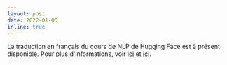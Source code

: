 ```yaml
---
layout: post
date: 2022-01-05
inline: true
---
```


La traduction en français du cours de NLP de Hugging Face est à présent disponible. Pour plus d'informations, voir [ici](https://twitter.com/BdsLoick/status/1615319921650716675) et [ici](https://www.actuia.com/actualite/formez-vous-gratuitement-aux-techniques-de-pointe-en-intelligence-artificielle/).
